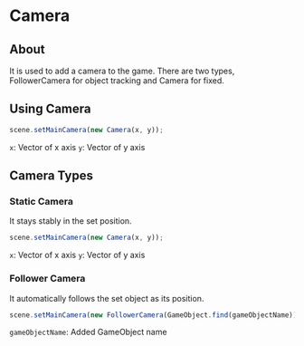 # Camera
## About
It is used to add a camera to the game. There are two types, FollowerCamera for object tracking and Camera for fixed.

## Using Camera
```javascript
scene.setMainCamera(new Camera(x, y));
```
`x`: Vector of x axis
`y`: Vector of y axis

## Camera Types
### Static Camera
It stays stably in the set position.
```javascript
scene.setMainCamera(new Camera(x, y));
```
`x`: Vector of x axis
`y`: Vector of y axis

### Follower Camera
It automatically follows the set object as its position.
```javascript
scene.setMainCamera(new FollowerCamera(GameObject.find(gameObjectName)));
```
`gameObjectName`: Added GameObject name